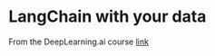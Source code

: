 # LangChain with your data

From the DeepLearning.ai course [link](https://learn.deeplearning.ai/langchain-chat-with-your-data/lesson/1/introduction)
